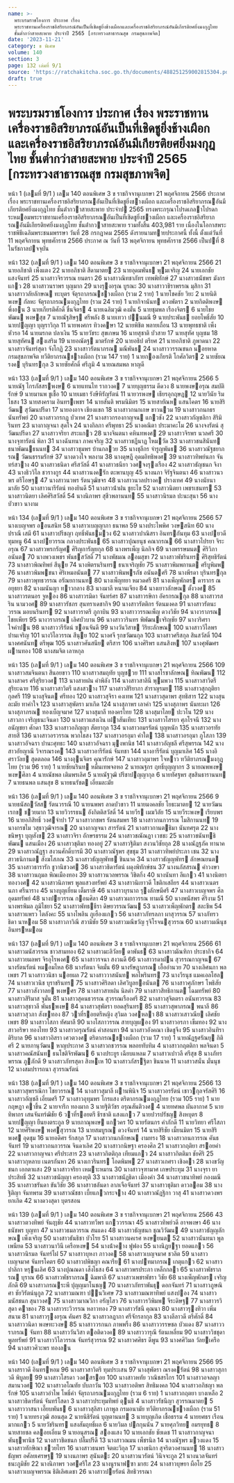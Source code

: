 ```yaml
---
name: >-
  พระบรมราชโองการ ประกาศ เรื่อง
  พระราชทานเครื่องราชอิสริยาภรณ์อันเป็นที่เชิดชูยิ่งช้างเผือกและเครื่องราชอิสริยาภรณ์อันมีเกียรติยศยิ่งมงกุฎไทย
  ชั้นต่ำกว่าสายสะพาย ประจำปี 2565 [กระทรวงสาธารณสุข กรมสุขภาพจิต]
date: '2023-11-21'
category: ข พิเศษ
volume: 140
section: 3
page: 132 เล่มที่ 9/1
source: 'https://ratchakitcha.soc.go.th/documents/488251259002815304.pdf'
draft: true
---
```


# พระบรมราชโองการ ประกาศ เรื่อง พระราชทานเครื่องราชอิสริยาภรณ์อันเป็นที่เชิดชูยิ่งช้างเผือกและเครื่องราชอิสริยาภรณ์อันมีเกียรติยศยิ่งมงกุฎไทย ชั้นต่ำกว่าสายสะพาย ประจำปี 2565 [กระทรวงสาธารณสุข กรมสุขภาพจิต]

หน้า 1 (เลมที่ 9/1 ) เลม 140 ตอนพิเศษ 3 ข ราชกิจจานุเบกษา 21 พฤศจิกายน 2566 ประกาศ เรื่อง พระราชทานเครื่องราชอิสริยาภรณอันเป็นที่เชิดชูยิ่งชางเผือก และเครื่องราชอิสริยาภรณอันมีเกียรติยศยิ่งมงกุฎไทย ชั้นต่ํากวาสายสะพาย ประจําป 2565 ทรงพระกรุณาโปรดเกลาโปรดกระหมอมพระราชทานเครื่องราชอิสริยาภรณอันเป็นที่เชิดชูยิ่งชางเผือก และเครื่องราชอิสริยาภรณอันมีเกียรติยศยิ่งมงกุฎไทย ชั้นต่ํากวาสายสะพาย รวมทั้งสิ้น 403,981 ราย เนื่องในโอกาสพระราชพิธีเฉลิมพระชนมพรรษา วันที่ 28 กรกฎาคม 2565 ดังรายนามทายประกาศนี้ ทั้งนี้ ตั้งแต่วันที่ 11 พฤศจิกายน พุทธศักราช 2566 ประกาศ ณ วันที่ 13 พฤศจิกายน พุทธศักราช 2566 เป็นปที่ 8 ในรัชกาลปจจุบัน

หน้า 132 (เลมที่ 9/1 ) เลม 140 ตอนพิเศษ 3 ข ราชกิจจานุเบกษา 21 พฤศจิกายน 2566 21 นายอภิชาติ เพ็งแตง 22 นายอภิชาติ สีดามาตย 23 นายอุดมพันธ พุมเจริญ 24 นายเอกชัย แสงจันทร์ 25 นางสาวจิรวรรณ ยนตรา 26 นางสาวณิทชาภัทร เทพพิทักษ์ 27 นางสาวธนัชพร มังกรแกว 28 นางสาวนราพร บุญมาก 29 นางรุงอรุณ บูรณะ 30 นางสาววชิราพรรณ มุสิกา 31 นางสาววลัยลักษณ ทะบุตร จัตุรถาภรณชางเผือก (รวม 2 ราย) 1 นายโชคชัย วิยะ 2 นายนิติพงษ กัลหะ จัตุรถาภรณมงกุฎไทย (รวม 24 ราย) 1 นายกิจานันท ดวงพัตรา 2 นายกิตติพงษ พึ่งอน 3 นายเกียรติศักดิ์ ชื่นจิตร 4 นายเฉลิมวุฒิ คงมั่น 5 นายชุมพล เรืองจิตร 6 นายไชยพัฒน พงษสุข 7 นายณัฐสิษฐ ศรีพลัง 8 นายเทวา ปนมณี 9 นายประพันธ ยอยโพธิ์สัย 10 นายปญญา บุญราวิกุล 11 นายพงศกร ทิวงคษา 12 นายพิชิต พลายเถื่อน 13 นายพุทธชาติ เพ็งหัวรอ 14 นายมรกต ปลาเงิน 15 นายวัชระ สุขเกษม 16 นายสุชาติ บัวสาย 17 นายสุทัศ บุญชม 18 นายสุทัศน สงเสริม 19 นายอณัตฐ มาตรักษ์ 20 นายอธิป ตรียศ 21 นายอภิชาติ ภูพาดนา 22 นางสาวจันทร์สุดา จังโกฏิ 23 นางสาวรัตนาภรณ มณีพันธ 24 นางสาววรรณชนก นอยหาด กรมสุขภาพจิต ทวีติยาภรณชางเผือก (รวม 147 ราย) 1 นายกองเกียรติ โกศัลวิตร 2 นายชัยณรงค บุรินทรกุล 3 นายชัยศักดิ์ ศรีภูมิ 4 นายณสมพล หาญดี

หน้า 133 (เลมที่ 9/1 ) เลม 140 ตอนพิเศษ 3 ข ราชกิจจานุเบกษา 21 พฤศจิกายน 2566 5 นายณัฐ ไกรภัสสรพงษ 6 นายแทนไท รากวงค 7 นายบุญธรรม ดีดวง 8 นายพงษอรุณ สมบัติรักษ์ 9 นายมานพ ชูเชื้อ 10 นายเมธา รังษีหิรัญรัตน์ 11 นายวรพงษ เธียรอุกฤษฏ 12 นายวินัย ริมไธสง 13 นายสงคราม อินทรเพชร 14 นายสันติ พรมนิมิตร 15 นายสายัณห แสนโคตร 16 นายสิริวัฒน สุวัฒนปรีดา 17 นายองอาจ เชียงแขก 18 นางสาวกนกเกษ ขาวนวม 19 นางสาวกนกธร นันทรัพย์ 20 นางสาวกรกฎ บัวเทศ 21 นางสาวกรองกาญจน แกวชัง 22 นางสาวกัญชลิกา สิริมิรินทร 23 นางกาญจนา สุดใจ 24 นางกิลภา ศรีพุทธา 25 นางคณิตา ประมาคะโม 26 นางจงรัตน์ สุวัฒนปรีดา 27 นางสาวจริยา สระแกว 28 นางจินตนา คหินทพงศ 29 นางสาวจิรพร นวลศรี 30 นางจุฑารัตน์ พิลา 31 นางฉันทนา ภาคเจริญ 32 นางสาวชฎีนาฏ ใหมวัด 33 นางสาวชนสินันท ธนาพัฒนธนนท 34 นางสาวชุมพร บ้านกลวย 35 นางชุลีกร จํารูญพันธ 36 นางสาวณัฐชยาภรณ วัฒนธรรมรักษ์ 37 นางดวงใจ พลงาม 38 นางดุษฎี อุดมอิทธิพงศ 39 นางสาวทิพย์นภา จันทร์สวาง 40 นางสาวธนิดา ศรีสวัสดิ์ 41 นางสาวธนียา วงศจงรุงเรือง 42 นางสาวธัญชนก จิงา 43 นางธิววิไล ชวรางกูร 44 นางสาวนงครัก ตะพานบุญ 45 นางนภา จิรัฐจินตนา 46 นางสาวนวพร ตรีโอษฐ 47 นางสาวนวพร รัตนวุฒิขจร 48 นางสาวนวลปรางค ปรางเทศ 49 นางนัยนา มาลัย 50 นางสาวนารีรัตน์ ทองยินดี 51 นางสาวน้ําฝน ชูยะไข 52 นางสาวนิตยา เพชรเชนทร 53 นางสาวนิตยา เลิศศิริสวัสดิ์ 54 นางนิภาพร สุชีวพลานนท 55 นางสาวนิรมล ปะนะสุนา 56 นางบัวขาว นางาม

หน้า 134 (เลมที่ 9/1 ) เลม 140 ตอนพิเศษ 3 ข ราชกิจจานุเบกษา 21 พฤศจิกายน 2566 57 นางเบญจพร ออนสนิท 58 นางสาวเบญญาภา ธนาพล 59 นางประไพพิศ วงษสนิท 60 นางปราณี เสมี 61 นางสาวปรีชญา ฤทธิ์พันธมวง 62 นางสาวปาณิสรา อินทรกันทุม 63 นางปยวดี ทุมหนู 64 นางปยวรรณ กลางประพันธ 65 นางสาวปุณยนุช คณากรณ 66 นางสาวไปรยา จิระอรุณ 67 นางสาวพรกรัญศ ศิริญการัญยกุล 68 นางพรเพ็ญ นิลกิจ 69 นางพรรษมนต ศิริวิภาอนันต 70 นางพวงเพชร พันธสวัสดิ์ 71 นางพัชมณ ลอมสุขา 72 นางสาวพัชรินทร ศิริสุทธิรัตน์ 73 นางสาวพิณทิพย์ สีนุย 74 นางพิตรนรินทร ธนาเจริญชัย 75 นางสาวพิมพกานต ศรีบูพิมพ 76 นางสาวพิมพชนา ศิริเหมอนันต 77 นางสาวพิมพรภัช อนันตศรี 78 นางพีรดา บุรินทรกุล 79 นางสาวพุทธวรรณ อรัณยกานนท 80 นางเพ็ญทยา หมวดศรี 81 นางเพ็ญพักตร ดารากร ณ อยุธยา 82 นางมนันญา ทาวกลาง 83 นางมาลี หนานเจียง 84 นางเยาวลักษณ ตั้งวงศ 85 นางสาวรตนอร จูหอง 86 นางสาวรมิดา จันทร์ศร 87 นางสาวรษิกา อัครกรณกุล 88 นางสาวรสริน นามวงศ 89 นางสาวรัชภร สุนทราเดชากิจ 90 นางสาวรัตติกร รัตนมงคล 91 นางสาวรัตนะวรรณ มอบนรินทร 92 นางสาวราตรี ภูกาบิน 93 นางสาววรรณเพ็ญ ดวงวิชัย 94 นางวราภรณ ไชยเพียร 95 นางวราภรณ เลิศบัวบาน 96 นางสาววรินทร พิพัฒนเจริญชัย 97 นางวริศรา ใจคําปน 98 นางสาววรีรัตน์ ซอนจันดี 99 นางวันวิสาข วิริยะลักษณ 100 นางสาววิไลพร ปานเจริญ 101 นางวิไลวรรณ สีนุย 102 นางศจี รุกขวัฒนกุล 103 นางสาวศรีสกุล สินสวัสดิ์ 104 นางศศนันท ตรีพุฒ 105 นางสาวศันสนีย ตรีสาร 106 นางศิริพร แสนสิงห 107 นางศุพัฒศร ผานทอง 108 นางสมจิต เลาหกุล

หน้า 135 (เลมที่ 9/1 ) เลม 140 ตอนพิเศษ 3 ข ราชกิจจานุเบกษา 21 พฤศจิกายน 2566 109 นางสาวสมจินตนา สีนอยขาว 110 นางสาวสมฤทัย บุญชวย 111 นางสโรชาลักษณ ทิณพัฒน 112 นางสาคร ศรีสุริยวงศ 113 นางสายฝน คําพิลัง 114 นางสาวสาลินี พุมพวง 115 นางสาวสาวิตรี สุริยะฉาย 116 นางสาวสาวิตรี แสงสวาง 117 นางสาวสิริยาภา สําราญรมย 118 นางสาวสุกฤติยา กุลศรี 119 นางสุจินต ศรีทอง 120 นางสาวสุจิรา คงเทพ 121 นางสาวสุดาพร สุทธิสาร 122 นางสุนละมัย ทาคําใจ 123 นางสาวสุพัตรา มาเกิด 124 นางสุภาพร เลาคํา 125 นางสุภาพร นันทะผา 126 นางสุภาภรณ ทองเบ็ญจมาศ 127 นางสุมาลี ทองครไทย 128 นางสุมาไลย ปะวโน 129 นางเสาวภา เจริญธนะจินดา 130 นางสาวแสงเงิน เฝาสันเทียะ 131 นางสาวโสรยา ศุภโรจนี 132 นางอนัญชยา ศักดา 133 นางสาวอภิญญา สัตยากุล 134 นางสาวอมรรัตน์ บุญหนัก 135 นางสาวอรทัย สายสี 136 นางสาวอรวรรณ พวกไธสง 137 นางสาวอรอุมา คําใต 138 นางสาวอรอุมา ภูโสภา 139 นางสาวอัจฉรา ปานะศุทธะ 140 นางสาวอัจฉรา มุงพานิช 141 นางสาวอัญชลี ศรีสุพรรณ 142 นางสาวอัยญาณี วิจารณรงค 143 นางสาวอารีรัตน์ จันทชา 144 นางอารีรัตน์ บุญมาเลิศ 145 นางอิศราวัลย สุดตลอด 146 นางอุนจิตร คุณารักษ์ 147 นางสาวอุมาพร ใจหาว ทวีติยาภรณมงกุฎไทย (รวม 96 ราย) 1 นายชัยนรินท หมื่นเทพจอหอ 2 นายณฐกร ฤทธิ์บุญญากร 3 นายณพพงษ พงษศิลา 4 นายณัชพล เติมพรเลิศ 5 นายณัฐวุฒิ ปรีชาปญญากุล 6 นายทัศฐพร สุขสินธารานนท 7 นายธนพล แสนสุข 8 นายธนรัชต เอี่ยมละมัย

หน้า 136 (เลมที่ 9/1 ) เลม 140 ตอนพิเศษ 3 ข ราชกิจจานุเบกษา 21 พฤศจิกายน 2566 9 นายธนัสถวัสส รัตนวรรณี 10 นายนพพร ลาดบัวขาว 11 นายมงคลชัย โยธะมาตย 12 นายวัฒนเรกข ชวยมาก 13 นายวิวรรธน อังกิตติสวัสดิ์ 14 นายวีร เมฆวิลัย 15 นายวีระพงษ เรียบพร 16 นายอภิสิทธิ์ วงศจําปา 17 นางสาวกชพร รัตนสมพร 18 นางสาวกนกวรรณ โมสิกานนท 19 นางกรชไม วสุธาวุฒิจารณ 20 นางกาญจนา สารรัตน์ 21 นางสาวกานตธิมา นันทศรุต 22 นางขนิษฐา บุญสังข 23 นางสาวจิรา อักษรธรรม 24 นางสาวชณัณฎา เวชชะ 25 นางสาวชนันทธิพัฒน แสนเมือง 26 นางสาวชุติมา ทองอยู่ 27 นางสาวฐิติมา สงวนวิชัยกุล 28 นางณัฎฐภัค ทานาค 29 นางสาวณัฏฐา สงวนศักดิ์บารมี 30 นางสาวณัฐพร สุขชุม 31 นางสาวทิพย์ประภา เชน 32 นางสาวธนิกานต สังฆโสภณ 33 นางสาวธัญญพัทธ ชินนาค 34 นางสาวธัญญพัทร ลักษณยนต 35 นางสาวธารารัก ชูวานิชวงศ 36 นางสาวธิดารัตน์ ผดุงพิทักษ์ชน 37 นางนภัสสรณ คําวงษา 38 นางสาวนฤมล พิณเมืองทอง 39 นางสาวนวลพรรณ วิชิตกิ่ง 40 นางนันทา ลีแกว 41 นางนิตยา ทองวงศ 42 นางสาวนิภาพร พูลแสวงทรัพย์ 43 นางสาวนิเยาวดี โชติกเสถียร 44 นางสาวเนตรนภา ศรีนาราง 45 นางบุญเยี่ยม เต็มราษี 46 นางสาวบุรนาถ รุงลักษมีศรี 47 นางสาวเบญจพร ศีลอุดมทรัพย์ 48 นางปยวรรณ กอนศิลา 49 นางสาวผกาวรรณ ทามณี 50 นางพนัสพร ศิริงาม 51 นางพรพิมล ภูมิไชยา 52 นางสาวพัทธธีรา ดิษยวรรณวัฒน 53 นางสาวเพ็ญพักตร สละชีพ 54 นางสาวแพรว ไตลังคะ 55 นางไพลิน ภูเฮืองแกว 56 นางสาวภัทรลภา ผาสุวรรณ 57 นางภัทรวธิดา นาหอม 58 นางสาวภาวิณี สวามิชัย 59 นางสาวมณีขวัญ รุจิโรจนสุวรรณ 60 นางสาวมณีนุช อินทรหมอม

หน้า 137 (เลมที่ 9/1 ) เลม 140 ตอนพิเศษ 3 ข ราชกิจจานุเบกษา 21 พฤศจิกายน 2566 61 นางสาวมนัสวรรณ ชาวสามทอง 62 นางสาวมะลิวัลย ดาพันธ 63 นางสาวมัณฑิกา ประชากิจ 64 นางสาวยมลพร จิรอุไรพงศ 65 นางสาวรจนา สงวนดี 66 นางสาวรดาฝน สุวรรณกาญจน 67 นางรัตนรัตน์ หมอมไหล 68 นางรัตนา จิตมั่น 69 นางรัษฎาภรณ เอื้ออํานวย 70 นางเลิศนภา พลเพชร 71 นางสาววนิชา นอยผล 72 นางสาววาสนันท พลไพรินทร 73 นางวีรนุช แมคเอลโฮล 74 นางสาวเวนิช บุราชรินทร 75 นางสาวศิริลดา เลิศวิบูลยอนันต 76 นางสาวศุภักษร โพธิสัย 77 นางสาวสังวาลย พงษศร 78 นางสาวสายฝน นิลดํา 79 นางสาวสิทธิกานต โฉมทรัพย์ 80 นางสาวสิริมาส จูมั่น 81 นางสาวสุคนธวรรณ สุวรรณเรืองศรี 82 นางสาวสุจิตตรา อนันทวรรณ 83 นางสาวสุชาวลี พันธพงษ 84 นางสาวสุพัตรา ยอดสุรินทร 85 นางสาวสุพาภรณ พนาลี 86 นางสาวสุวภา สังขทอง 87 วาที่รอยตรีหญิง สุวิมล วงศหลา 88 นางสาวเสาวณีย เลิศชัยเพชร 89 นางสาวโสภา ทัศมาลี 90 นางโสภาวรรณ สายบุญผอง 91 นางสาวอรภา เข็มทอง 92 นางสาวอริษา ทองไทย 93 นางสาวอรุณรัตน์ คําสอนทา 94 นางสาวอังคณา เชิดชูจึง 95 นางสาวอินทิรา ติริบาล 96 นางสาวอิสรา เศวตวงศ ตริตาภรณชางเผือก (รวม 17 ราย) 1 นายณัฏฐศรัณยุ กิติศรี 2 นายภานุวัฒน หาญประกาศ 3 นางสาวกชวรรณ พลอยทับทิม 4 นางสาวกฤตติกา พลจินดา 5 นางสาวคณัสนันท ธนโชติจิรพัฒน 6 นางประยูร เฉียบแหลม 7 นางสาวเปาวลี ศรีสุข 8 นางภัทรพรรณ ภูภักดี 9 นางสาวภัทรสุดา สิงหเห 10 นางสาวภัสรฐิตา ชินนาค 11 นางสาวสนั่น มั่นนุช 12 นางสมปรารถนา สุวรรณรัตน์

หน้า 138 (เลมที่ 9/1 ) เลม 140 ตอนพิเศษ 3 ข ราชกิจจานุเบกษา 21 พฤศจิกายน 2566 13 นางสาวสุพรรณิกา ไชยวรรณ 14 นางสาวสุมาลี ผานพินิจ 15 นางสาวอรรัตน์ เชาวกุลจรัสศิริ 16 นางสาวอัญชลี เอี่ยมศรี 17 นางสาวอุทุมพร ไกรแสง ตริตาภรณมงกุฎไทย (รวม 105 ราย) 1 นายกฤษฎา คาขึ้น 2 นายจารึก ทองมาก 3 นายฐิติวัชร อรุณสันติวงศ 4 นายทศพล ผันอากาศ 5 นายทิพากร เสนจันทร์ฒิชัย 6 วาที่รอยตรี ธีรชาติ แสงแกว 7 นายปวรปรัชญ สิงหบุตร 8 นายปญญา ยืนยงตระกูล 9 นายภาณุพงษ แกวคร 10 นายรัตนกร คําภักดี 11 นายวิทยา ศรีโสภา 12 นายศิริพงษ พงศสุวรรณ 13 นายสมบูรณ ดวงจันทร์ 14 นายสิริชัย เมี้ยนมิตร 15 นายสิริพงศ อุดชุม 16 นายอดิศร รักสกุล 17 นางสาวกนกลักษณ งามทรง 18 นางสาวกนกวรรณ คันธจันทร์ 19 นางสาวกนกวรรณ จินดาเลิศ 20 นางสาวกนิษฐา ครองศิล 21 นางสาวกฤติยา สรอยคํา 22 นางสาวกาญจนา ศรีประสาร 23 นางสาวกิตติกุล เทียมแกว 24 นางสาวกิตติมา ชัยศิริ 25 นางสาวกุหลาบ เนตรกันหา 26 นางเกวรินทร โอดพิมพ 27 นางสาวเกศรา เชิงคา 28 นางขวัญชนก เอกตาแสง 29 นางสาวจริยา เหมาะหมาน 30 นางสาวจุฑามาศ เกษประทุม 31 นางจุรา ยาประสิทธิ์ 32 นางสาวชนัญญา ครองยุติ 33 นางสาวชนัฏธิดา เมืองคํา 34 นางสาวชนาทิพย์ กองมณี 35 นางสาวชรันดา ขันวิชัย 36 นางสาวชลันดา ลาภเจือจันทร์ 37 นางสาวชุติมา ดาวลอม 38 นางฐิติญา จันทพรม 39 นางสาวณัชชา เบี้ยแกวกระจาง 40 นางสาวณัฏฐิกา วาสุ 41 นางสาวดวงพร ยกเกิด 42 นางดวงสุดา บุตรสอน

หน้า 139 (เลมที่ 9/1 ) เลม 140 ตอนพิเศษ 3 ข ราชกิจจานุเบกษา 21 พฤศจิกายน 2566 43 นางสาวตวงทิพย์ จันฤาชัย 44 นางสาวทวีพร แกววรรณา 45 นางสาวทิพย์วดี อาจพงษา 46 นางธนัชพร บุญทา 47 นางสาวธมลวรรณ สนแดง 48 นางสาวธัญชนก ชุณวิวัฒน 49 นางสาวธัญญลักษณ เพ็งเจริญ 50 นางสาวธันธิชา บัวโรย 51 นางสาวนคเรศ หงษยนต 52 นางสาวนันทนา พูลเพนียด 53 นางสาวนาวินี เครือหงษ 54 นางน้ําคาง ฟูฟอง 55 นางนิฏยฐา ยอดแกว 56 นางสาวนิรมล จันทร์ไฝ 57 นางสาวบุหงา ภาวงค 58 นางสาวเบญจมาศ ชวลิต 59 นางสาวเบญจมาศ จันทรโคตร 60 นางสาวปพิชญา คณารีย 61 นางปทมาภรณ เกตุแกว 62 นางสาวปาลิกา หรุนเลิศ 63 นางปุณณดา เส็งไธสง 64 นางสาวพรประภา เหล็กกลา 65 นางสาวพัชราภรณ บุราณ 66 นางสาวพัชราภรณ ฉิมพาลี 67 นางสาวเพชรพัชรา วิชัย 68 นางเพ็ญพักตร เจริญภักดี 69 นางสาวภรณระพี ปุญญมาโนชญ 70 นางสาวภัทราพันธุ ดอกจันทร์ 71 นางสาวภูษณิศา ชัยวิรัตน์นุกูล 72 นางสาวมณฑา ปนวิเศษ 73 นางสาวมณฑาทิพย์ แสงปอง 74 นางสาวมนัสชนก สุนาวงศ 75 นางสาวมาณวิกา อรัญไสว 76 นางสาวรวิพิมพ จีระดิษฐ 77 นางสาวรวิสุดา คาของ 78 นางสาวระวิวรรณ หลาวทอง 79 นางสาวรัชนี คุณนา 80 นางสาวรุงทิวา เพิ่มสนาม 81 นางสาวรุงอรุณ คันศร 82 นางสาวลฎาภา ศรีจักรลากุล 83 นางลีลาวดี ตรีศักดิ์ 84 นางสาววนิดา พงษทะวงษ 85 นางสาววรกนก ภาพพริ้ง 86 นางสาววรรษชล บัวแดง 87 นางสาววราภรณ จันทา 88 นางสาววันวิสา ตอติดวงค 89 นางสาววารุณี รัตนเหลี่ยม 90 นางสาววิชชุดา พูลทรัพย์ 91 นางสาววิไลวรรณ จันทร์สุวรรณ 92 นางสาวศศิธร ดีพูน 93 นางศศิวิมล วัลยเครือ 94 นางสาวศิวะพร ทองลน

หน้า 140 (เลมที่ 9/1 ) เลม 140 ตอนพิเศษ 3 ข ราชกิจจานุเบกษา 21 พฤศจิกายน 2566 95 นางสราวดี อินทรหอม 96 นางสาวสาวิตรี ทุมประเสน 97 นางสุพัตรา ณรงครัตน์ 98 นางสาวสุภาวดี พิบูลย 99 นางสาวโสรดา วงศสรอย 100 นางสาวหทัย วาณิชสรไกร 101 นางสาวอจลญา สมานวงศ 102 นางสาวอโณทัย บับภาวัน 103 นางสาวอติพร สิทธิมงคล 104 นางสาวอภิชญา พลรักษ์ 105 นางสาวอําไพ โพธิ์คํา จัตุรถาภรณมงกุฎไทย (รวม 6 ราย) 1 นางสาวกฤตยา บางเหลือ 2 นางสาวธิดารัตน์ จันทร์โสดา 3 นางสาวประทุมทิพย์ ตุนธิ 4 นางสาวรัชนีญา สุวรรณมาตย 5 นางสาววาสนา เอี๊ยบพันธ 6 นางสาวสุลิสา เภาพูล กรมอนามัย ทวีติยาภรณชางเผือก (รวม 51 ราย) 1 นายทรงวุฒิ สอนสุด 2 นายนิธิรัตน์ บุญตานนท 3 นายบุญเกิด เชื้อธรรม 4 นายยศธร เรือนมากแกว 5 นายวัชรินทร แสงสัมฤทธิ์ผล 6 นายวิมล ปกกุนนัน 7 นายศุภวิทย อมรยุทธ 8 นายสายชล คลอยเอี่ยม 9 นายอนุสรณ สองแสง 10 นายเอกชัย ชัยเดช 11 นางสาวกาญจนา พันธุพานิช 12 นางสาวชิดชนก ปลื้มปรีดี 13 นางสาวณมน เพ็ชรนิล 14 นางณัฐพร มวงแดง 15 นางสาวทักษิณา ชวยไทร 16 นางสาวธนพร จิตตะวิกุล 17 นางธนิกา สุจริตวงศานนท 18 นางสาวธัญพร อศัลยเศรษฐ 19 นางนภาพร สุนันตะ 20 นางสาวนวรัตน์ วินิจจะกูล 21 นางนวลจันทร์ ธนะภูมิชัย 22 นางนิภาพร วงศศรีใส 23 นางนูรนาฟซา มาฮะ 24 นางสาวบุษยา ผือโย 25 นางสาวเบญจพรรณ ธิติเลิศเดชา 26 นางสาวปยรัตน์ สิทธิวรรณา
